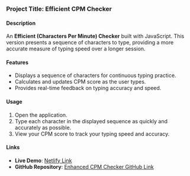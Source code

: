 ### Project Title: Efficient CPM Checker

#### Description
An **Efficient (Characters Per Minute) Checker** built with JavaScript. This version presents a sequence of characters to type, providing a more accurate measure of typing speed over a longer session.

#### Features
- Displays a sequence of characters for continuous typing practice.
- Calculates and updates CPM score as the user types.
- Provides real-time feedback on typing accuracy and speed.

#### Usage
1. Open the application.
2. Type each character in the displayed sequence as quickly and accurately as possible.
3. View your CPM score to track your typing speed and accuracy.

#### Links
- **Live Demo**: [Netlify Link](https://adrishtiefficientcpmchecker.netlify.app/)
- **GitHub Repository**: [Enhanced CPM Checker GitHub Link](https://github.com/adrishtii/100DaysJSChallenge/tree/main/Efficient%20CPM%20Checker)

